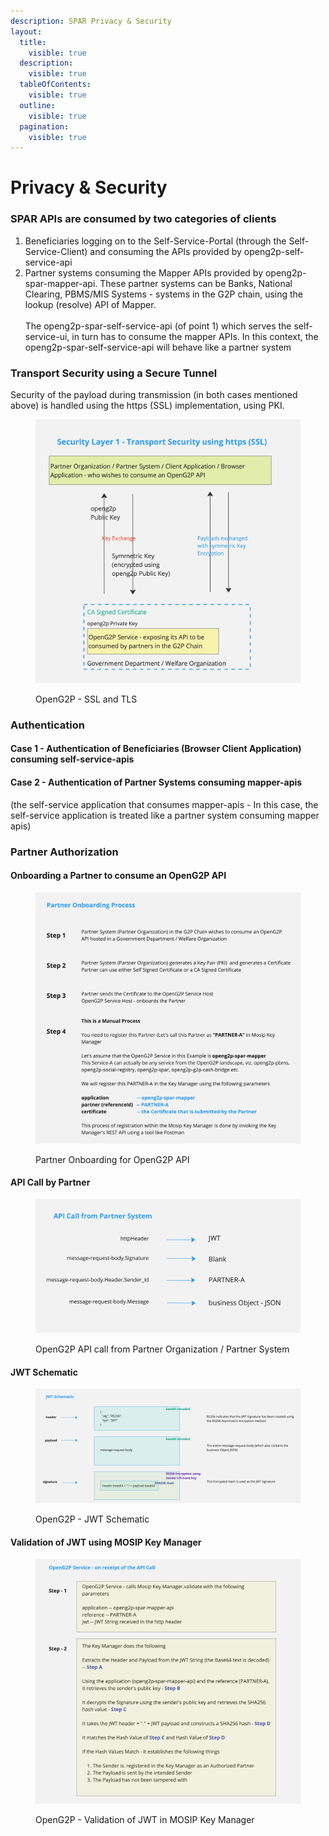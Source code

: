 ```yaml
---
description: SPAR Privacy & Security
layout:
  title:
    visible: true
  description:
    visible: true
  tableOfContents:
    visible: true
  outline:
    visible: true
  pagination:
    visible: true
---
```


# Privacy & Security

### SPAR APIs are consumed by two categories of clients

1. Beneficiaries logging on to the Self-Service-Portal (through the Self-Service-Client) and consuming the APIs provided by openg2p-self-service-api
2. Partner systems consuming the Mapper APIs provided by openg2p-spar-mapper-api. These partner systems can be Banks, National Clearing, PBMS/MIS Systems - systems in the G2P chain, using the lookup (resolve) API of Mapper. \
   \
   The openg2p-spar-self-service-api (of point 1) which serves the self-service-ui, in turn has to consume the mapper APIs. In this context, the openg2p-spar-self-service-api will behave like a partner system&#x20;

### Transport Security using a Secure Tunnel

Security of the payload during transmission (in both cases mentioned above) is handled using the https (SSL) implementation, using PKI.

<figure><img src="../../.gitbook/assets/Gitbook-OpenG2P-API-Security-L1.jpg" alt=""><figcaption><p>OpenG2P - SSL and TLS</p></figcaption></figure>

### Authentication

#### Case 1 - Authentication of Beneficiaries (Browser Client Application) consuming self-service-apis

#### Case 2 - Authentication of Partner Systems consuming mapper-apis

(the self-service application that consumes mapper-apis - In this case, the self-service application is treated like a partner system consuming mapper apis)

### Partner Authorization

#### Onboarding a Partner to consume an OpenG2P API

<figure><img src="../../.gitbook/assets/Gitbook-OpenG2P-API-Security-L2.jpg" alt=""><figcaption><p>Partner Onboarding for OpenG2P API</p></figcaption></figure>

#### API Call by Partner

<figure><img src="../../.gitbook/assets/Gitbook-OpenG2P-API-Security-L3-01.jpg" alt=""><figcaption><p>OpenG2P API call from Partner Organization / Partner System</p></figcaption></figure>

#### JWT Schematic

<figure><img src="../../.gitbook/assets/Gitbook-OpenG2P-API-Security-L3-03.jpg" alt=""><figcaption><p>OpenG2P - JWT Schematic</p></figcaption></figure>

#### Validation of JWT using MOSIP Key Manager

<figure><img src="../../.gitbook/assets/Gitbook-OpenG2P-API-Security-L3-02.jpg" alt=""><figcaption><p>OpenG2P - Validation of JWT in MOSIP Key Manager</p></figcaption></figure>
